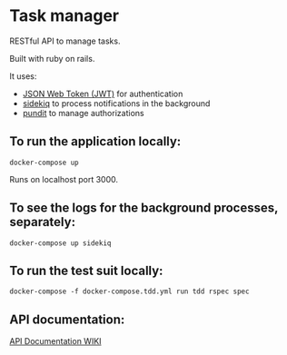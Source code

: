 # Task manager

RESTful API to manage tasks.

Built with ruby on rails. 

It uses:
- [JSON Web Token (JWT)](https://jwt.io/) for authentication
- [sidekiq](https://github.com/mperham/sidekiq) to process notifications in the background
- [pundit](https://github.com/varvet/pundit) to manage authorizations

## To run the application locally:

`docker-compose up`

Runs on localhost port 3000.

## To see the logs for the background processes, separately:

`docker-compose up sidekiq`

## To run the test suit locally:

`docker-compose -f docker-compose.tdd.yml run tdd rspec spec`

## API documentation:

[API Documentation WIKI](https://github.com/anansilva/task-manager-rails/wiki/API-Documentation)
